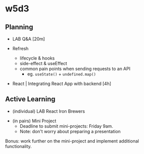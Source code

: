 
# w5d3

<!--

m2-m3 swap:
- Codealong: follow students portal
- (don't do self-guided, with the new schedule, this is the time where we build a React app with full CRUD)

-->



## Planning


- LAB Q&A [20m]

  
- Refresh
  <!-- @LT: 
    - skip refresh or very short (we'll see all those concepts during the day)
    - can repeat the same activity from yesterday on useEffect
  -->
  - lifecycle & hooks
  - side-effect & useEffect
  - common pain points when sending requests to an API
    - eg. `useState()` + `undefined.map()`



- React | Integrating React App with backend [4h]




## Active Learning

- (individual) LAB React Iron Brewers

<!-- 

feb 2025:
- AI feedback is giving inaccurate results on this lab (likely because it's a fork from another lab).
- more info: https://team-ironhack.slack.com/archives/CHB9RLPEF/p1739378353595149

- Note: while it's fixed, tell students to open the PR using the option "Contribute" > "Open Pull Request"

-->


- (in pairs) Mini Project
  - Deadline to submit mini-projects: Friday 9am.
  - Note: don't worry about preparing a presentation

Bonus: work further on the mini-project and implement additional functionality.


